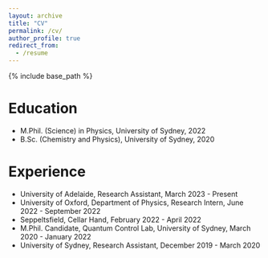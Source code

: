 ```yaml
---
layout: archive
title: "CV"
permalink: /cv/
author_profile: true
redirect_from:
  - /resume
---
```


{% include base_path %}

Education
======
* M.Phil. (Science) in Physics, University of Sydney, 2022
* B.Sc. (Chemistry and Physics), University of Sydney, 2020

Experience
======
* University of Adelaide, Research Assistant, March 2023 - Present
* University of Oxford, Department of Physics, Research Intern, June 2022 - September 2022
* Seppeltsfield, Cellar Hand, February 2022 - April 2022
* M.Phil. Candidate, Quantum Control Lab, University of Sydney, March 2020 - January 2022
* University of Sydney, Research Assistant, December 2019 - March 2020
  

